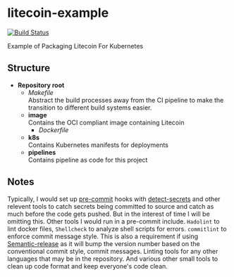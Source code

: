 # litecoin-example
[![Build Status](https://app.travis-ci.com/daniel-butler-irl/litecoin-example.svg?branch=main)](https://app.travis-ci.com/daniel-butler-irl/litecoin-example)

Example of Packaging Litecoin For Kubernetes

## Structure

- **Repository root**
    - *Makefile*  
      Abstract the build processes away from the CI pipeline to make the transition to different
      build systems easier.
    - **image**  
      Contains the OCI compliant image containing Litecoin
        - *Dockerfile*
    - **k8s**  
      Contains Kubernetes manifests for deployments
    - **pipelines**  
      Contains pipeline as code for this project

## Notes
Typically, I would set up [pre-commit](https://pre-commit.com/) hooks with [detect-secrets](https://github.com/Yelp/detect-secrets) and other relevent tools to catch
secrets being committed to source and catch as much before the code gets pushed. But in the interest of time I will be omitting this.
Other tools I would run in a pre-commit include. `Hadolint` to lint docker files, `Shellcheck` to analyze shell scripts for errors. `commitlint` to enforce commit message style.
This is also a requirement if using [Semantic-release](https://github.com/semantic-release/semantic-release) as it will bump the version number based on the conventional commit style, commit messages.
Linting tools for any other languages that may be in the repository. And various other small tools to clean up code format and keep
everyone's code clean. 